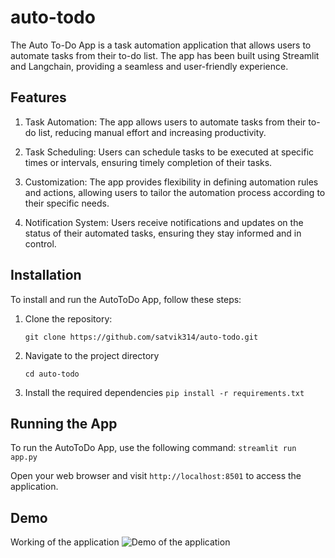 # auto-todo

The Auto To-Do App is a task automation application that allows users to automate tasks from their to-do list. The app has been built using Streamlit and Langchain, providing a seamless and user-friendly experience.

## Features

1. Task Automation: The app allows users to automate tasks from their to-do list, reducing manual effort and increasing productivity.

2. Task Scheduling: Users can schedule tasks to be executed at specific times or intervals, ensuring timely completion of their tasks.

3. Customization: The app provides flexibility in defining automation rules and actions, allowing users to tailor the automation process according to their specific needs.

4. Notification System: Users receive notifications and updates on the status of their automated tasks, ensuring they stay informed and in control.

## Installation

To install and run the AutoToDo App, follow these steps:

1. Clone the repository:

    `git clone https://github.com/satvik314/auto-todo.git`

2. Navigate to the project directory
    
    `cd auto-todo`

3. Install the required dependencies
    `pip install -r requirements.txt`

## Running the App

To run the AutoToDo App, use the following command:
    `streamlit run app.py`

Open your web browser and visit `http://localhost:8501` to access the application.

## Demo 

Working of the application 
![Demo of the application](https://drive.google.com/uc?export=download&id=18NXmTi8lKhmmuaCGbCMv5FmdrMRkKUW8)

